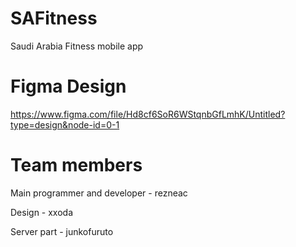 # SAFitness
Saudi Arabia Fitness mobile app

# Figma Design
https://www.figma.com/file/Hd8cf6SoR6WStqnbGfLmhK/Untitled?type=design&node-id=0-1

# Team members
Main programmer and developer - rezneac

Design - xxoda

Server part - junkofuruto

